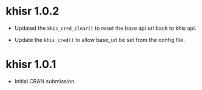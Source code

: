 # khisr 1.0.2

* Updated the `khis_cred_clear()` to reset the base api url back to khis api.

* Update the `khis_cred()` to allow base_url be set from the config file.

# khisr 1.0.1

* Initial CRAN submission.
